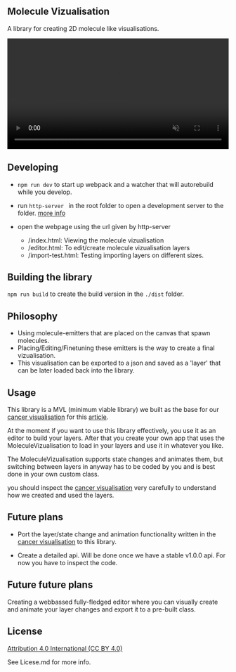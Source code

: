 ## Molecule Vizualisation

A library for creating 2D molecule like visualisations.

<video width="100%" muted loop autoplay preload="auto">
  <source src="./readme-video.mp4" type="video/mp4">
</video>


## Developing

- ``` npm run dev ``` to start up webpack and a watcher that will autorebuild while you develop.

- run ``` http-server  ``` in the root folder to open a development server to the folder. [more info](https://www.npmjs.com/package/http-server)

- open the webpage using the url given by http-server
	- /index.html: Viewing the molecule vizualisation
	- /editor.html: To edit/create molecule vizualisation layers
	- /import-test.html: Testing importing layers on different sizes.

## Building the library

``` npm run build ``` to create the build version in the ```./dist``` folder.

## Philosophy

- Using molecule-emitters that are placed on the canvas that spawn molecules.
- Placing/Editing/Finetuning these emitters is the way to create a final vizualisation.
- This visualisation can be exported to a json and saved as a 'layer' that can be later loaded back into the library.

## Usage

This library is a MVL (minimum viable library) we built as the base for our [cancer visualisation](https://github.com/qvvdata/2019-krebs/tree/master/interaktiv/cancerVizualisation) for this [article](https://www.addendum.org/krebs/menschen-wie-sie/).

At the moment if you want to use this library effectively, you use it as an editor to build your layers. After that you create your own app that uses the MoleculeVizualisation to load in your layers and use it in whatever you like. 

The MoleculeVizualisation supports state changes and animates them, but switching between layers in anyway has to be coded by you and is best done in your own custom class.

you should inspect the [cancer visualisation](https://github.com/qvvdata/2019-krebs/tree/master/interaktiv/cancerVizualisation) very carefully to understand how we created and used the layers.

## Future plans

- Port the layer/state change and animation functionality written in the [cancer visualisation](https://github.com/qvvdata/2019-krebs/tree/master/interaktiv/cancerVizualisation) to this library.

- Create a detailed api. Will be done once we have a stable v1.0.0 api. For now you have to inspect the code.

## Future future plans

Creating a webbassed fully-fledged editor where you can visually create and animate your layer changes and export it to a pre-built class.

## License


[Attribution 4.0 International (CC BY 4.0)](https://creativecommons.org/licenses/by/4.0/)

See Licese.md for more info.